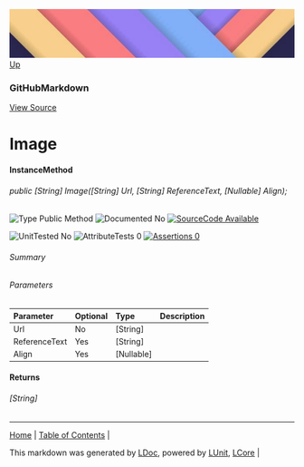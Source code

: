 ![](../Content/LDoc-banner-small.png "")
[Up](GitHubMarkdown.md)
### GitHubMarkdown
[View Source](GitHubMarkdown.md)
# Image
#### InstanceMethod
###### public [String] Image([String] Url, [String] ReferenceText, [Nullable<Align>] Align);

![Type Public Method](http://b.repl.ca/v1/Type-Public%20Method-lightgrey.png "") ![Documented No](http://b.repl.ca/v1/Documented-No-red.png "") [![SourceCode Available](http://b.repl.ca/v1/SourceCode-Available-brightgreen.png "")](GitHubMarkdown.md)

![UnitTested No](http://b.repl.ca/v1/UnitTested-No-lightgrey.png "") ![AttributeTests 0](http://b.repl.ca/v1/AttributeTests-0-lightgrey.png "") [![Assertions 0](http://b.repl.ca/v1/Assertions-0-brightgreen.png "")](GitHubMarkdown.md)
###### Summary
###### Parameters

Parameter | Optional | Type | Description
:---  | :---  | :---  | :--- 
Url | No | [String] | 
ReferenceText | Yes | [String] | 
Align | Yes | [Nullable<Align>] | 

#### Returns
###### [String]
---

[Home](../../README.md) | [Table of Contents](../../TableOfContents.md) | 


This markdown was generated by [LDoc](https://github.com/CodeSingularity/LDoc), powered by [LUnit](https://github.com/CodeSingularity/LUnit), [LCore](https://github.com/CodeSingularity/LCore) | 

